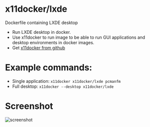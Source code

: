 # x11docker/lxde

Dockerfile containing LXDE desktop
 - Run LXDE desktop in docker. 
 - Use x11docker to run image to be able to run GUI applications and desktop environments in docker images. 
 - Get [x11docker from github](https://github.com/mviereck/x11docker)

# Example commands: 
 - Single application: `x11docker x11docker/lxde pcmanfm`
 - Full desktop: `x11docker --desktop x11docker/lxde`
 
 # Screenshot
![screenshot](https://raw.githubusercontent.com/mviereck/x11docker/screenshots/screenshot-lxde.png "lxde desktop running in Xephyr window using x11docker")
 

